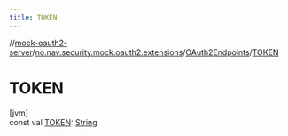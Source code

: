 ```yaml
---
title: TOKEN
---
```

//[mock-oauth2-server](../../../index.html)/[no.nav.security.mock.oauth2.extensions](../index.html)/[OAuth2Endpoints](index.html)/[TOKEN](-t-o-k-e-n.html)



# TOKEN



[jvm]\
const val [TOKEN](-t-o-k-e-n.html): [String](https://kotlinlang.org/api/latest/jvm/stdlib/kotlin/-string/index.html)




